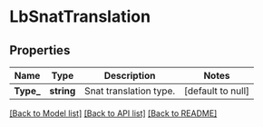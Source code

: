 # LbSnatTranslation

## Properties
Name | Type | Description | Notes
------------ | ------------- | ------------- | -------------
**Type_** | **string** | Snat translation type. | [default to null]

[[Back to Model list]](../README.md#documentation-for-models) [[Back to API list]](../README.md#documentation-for-api-endpoints) [[Back to README]](../README.md)

